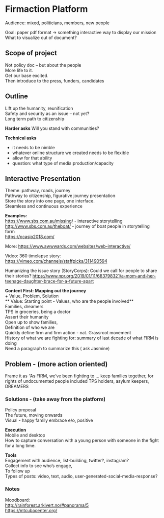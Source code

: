 # Firmaction Platform

Audience: mixed, politicians, members, new people  
          	 
Goal: paper pdf format →  something interactive way to display our mission  
What to visualize out of document?  

## Scope of project  
 
Not policy doc – but about the people  
More life to it.  
Get our base excited.   
Then introduce to the press, funders, candidates  
 
## Outline
Lift up the humanity, reunification  
Safety and security as an issue – not yet?  
Long term path to citizenship  

**Harder asks** Will you stand with communities?  
	
**Technical asks**  
-  it needs to be nimble   
- whatever online structure we created needs to be flexible   
-  allow for that ability	  
- question:  what type of media production/capacity  

## Interactive Presentation  
Theme: pathway, roads, journey  
Pathway to citizenship, figurative journey presentation  
Store the story into one page, one interface.   
Steamless and continuous experience   

**Examples:**  
https://www.sbs.com.au/missing/ - interactive storytelling   
http://www.sbs.com.au/theboat/  - journey of boat people in storytelling form  
https://ocasio2018.com/   

More: https://www.awwwards.com/websites/web-interactive/   

Video: 360 timelapse story: https://vimeo.com/channels/staffpicks/311490594   

Humanizing the issue story (StoryCorps): Could we call for people to share their stories? https://www.npr.org/2019/01/11/683798321/a-mom-and-her-teenage-daughter-brace-for-a-future-apart   

**Content First: Mapping out the journey**  
    + Value, Problem, Solution   
** Value: Starting point - Values, who are the people involved**  
Families, dreamers  
TPS in groceries, being a doctor  
Assert their humanity  
Open up to show families,   
Definition of who we are  
Quickly define firm and firm action - nat. Grassroot movement  
History of what we are fighting for: summary of last decade of what FIRM is doing  
Need a paragraph to summarize this ( ask Jasmine)  

## Problem - (more action oriented)  

Frame it as “As FIRM, we’ve been fighting to … keep families together, for rights of undocumented people included TPS holders, asylum keepers, DREAMERS  

### Solutions - (take away from the platform)  
Policy proposal  
The future, moving onwards  
Visual - happy family embrace e/o, positive  

**Execution**	
Mobile and desktop  
How to capture conversation with a young person with someone in the fight for a long time.  

**Tools**  
Engagement with audience, list-building, twitter?, instagram?  
Collect info to see who’s engage,   
To follow up  	
Types of posts: video, text, audio, user-generated-social-media-response?  





### Notes  
Moodboard:  
		http://rainforest.arkivert.no/#panorama/5  
		https://mtcubacenter.org/   
